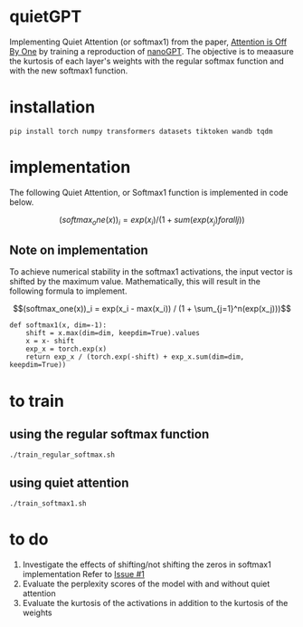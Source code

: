 # quietGPT

Implementing Quiet Attention (or softmax1) from the paper, [Attention is Off By One](https://www.evanmiller.org/attention-is-off-by-one.html) by training a reproduction of [nanoGPT](https://github.com/karpathy/nanoGPT). The objective is to meaasure the kurtosis of each layer's weights with the regular softmax function and with the new softmax1 function.

# installation
`pip install torch numpy transformers datasets tiktoken wandb tqdm`

# implementation
The following Quiet Attention, or Softmax1 function is implemented in code below.
```math
(softmax_one(x))_i = exp(x_i) / (1 + sum(exp(x_j) for all j))
```
## Note on implementation
To achieve numerical stability in the softmax1 activations, the input vector is shifted by the maximum value. Mathematically, this will result in the following formula to implement.
```math
(softmax_one(x))_i = exp(x_i - max(x_i)) / (1 + \sum_{j=1}^n(exp(x_j)))
```
```
def softmax1(x, dim=-1):
    shift = x.max(dim=dim, keepdim=True).values
    x = x- shift
    exp_x = torch.exp(x)
    return exp_x / (torch.exp(-shift) + exp_x.sum(dim=dim, keepdim=True))
```

# to train
## using the regular softmax function
`./train_regular_softmax.sh`

## using quiet attention
`./train_softmax1.sh`

# to do
1. Investigate the effects of shifting/not shifting the zeros in softmax1 implementation Refer to [Issue #1](https://github.com/softmax1/quietGPT/issues/1)
2. Evaluate the perplexity scores of the model with and without quiet attention
3. Evaluate the kurtosis of the activations in addition to the kurtosis of the weights 